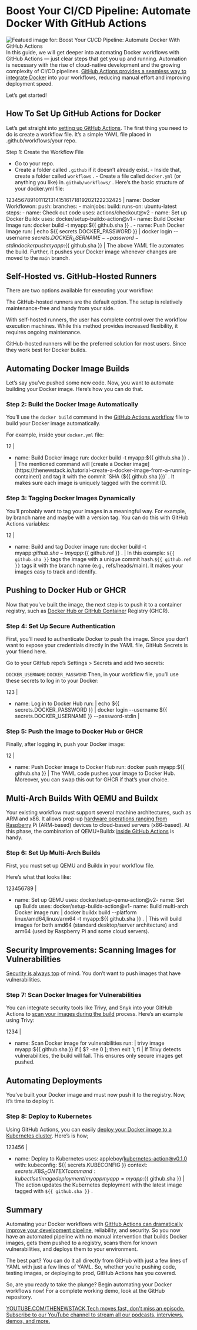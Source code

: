 # Boost Your CI/CD Pipeline: Automate Docker With GitHub Actions
![Featued image for: Boost Your CI/CD Pipeline: Automate Docker With GitHub Actions](https://cdn.thenewstack.io/media/2025/02/c974d68e-rose-galloway-green-mzpnzk3prtu-unsplash-1024x602.jpg)
In this guide, we will get deeper into automating Docker workflows with GitHub Actions — just clear steps that get you up and running. Automation is necessary with the rise of cloud-native development and the growing complexity of CI/CD pipelines. [GitHub Actions provides a seamless way to integrate Docker](https://thenewstack.io/dockerize-a-rust-application-with-aws-ecr-and-github-actions/) into your workflows, reducing manual effort and improving deployment speed.

Let’s get started!

## How To Set Up GitHub Actions for Docker
Let’s get straight into [setting up GitHub Actions](https://thenewstack.io/8-github-actions-for-setting-up-your-ci-cd-pipelines/). The first thing you need to do is create a workflow file. It’s a simple YAML file placed in .github/workflows/your repo.

Step 1: Create the Workflow File

- Go to your repo.
- Create a folder called
`.github`
if it doesn’t already exist. - Inside that, create a folder called
`workflows`
. - Create a file called
`docker.yml`
(or anything you like) in`.github/workflows/`
.
Here’s the basic structure of your docker.yml file:

12345678910111213141516171819202122232425 |
name: Docker Workflowon: push: branches: - mainjobs: build: runs-on: ubuntu-latest steps: - name: Check out code uses: actions/checkout@v2 - name: Set up Docker Buildx uses: docker/setup-buildx-action@v1 - name: Build Docker Image run: docker build -t myapp:${{ github.sha }} . - name: Push Docker Image run: | echo ${{ secrets.DOCKER_PASSWORD }} | docker login --username ${{ secrets.DOCKER_USERNAME }} --password-stdin docker push myapp:${{ github.sha }} |
The above YAML file automates the build. Further, it pushes your Docker image whenever changes are moved to the `main`
branch.
## Self-Hosted vs. GitHub-Hosted Runners
There are two options available for executing your workflow:

The GitHub-hosted runners are the default option. The setup is relatively maintenance-free and handy from your side.

With self-hosted runners, the user has complete control over the workflow execution machines. While this method provides increased flexibility, it requires ongoing maintenance.

GitHub-hosted runners will be the preferred solution for most users. Since they work best for Docker builds.

## Automating Docker Image Builds
Let’s say you’ve pushed some new code. Now, you want to automate building your Docker image. Here’s how you can do that.

### Step 2: Build the Docker Image Automatically
You’ll use the `docker build`
command in the [GitHub Actions workflow](https://thenewstack.io/the-missing-part-of-github-actions-workflows-monitoring/) file to build your Docker image automatically.

For example, inside your `docker.yml`
file:

12 |
- name: Build Docker image run: docker build -t myapp:${{ github.sha }} . |
The mentioned command will [create a Docker image](https://thenewstack.io/tutorial-create-a-docker-image-from-a-running-container/) and tag it with the commit `SHA (${{ github.sha }})`
. It makes sure each image is uniquely tagged with the commit ID.
### Step 3: Tagging Docker Images Dynamically
You’ll probably want to tag your images in a meaningful way. For example, by branch name and maybe with a version tag. You can do this with GitHub Actions variables:

12 |
- name: Build and tag Docker image run: docker build -t myapp:${{ github.sha }} -t myapp:${{ github.ref }} . |
In this example:
`${{ github.sha }}`
tags the image with a unique commit hash.`${{ github.ref }}`
tags it with the branch name (e.g., refs/heads/main).
It makes your images easy to track and identify.

## Pushing to Docker Hub or GHCR
Now that you’ve built the image, the next step is to push it to a container registry, such as [Docker Hub or GitHub Container](https://thenewstack.io/bypass-docker-hub-rate-limits-with-this-stateless-image-cache/) Registry (GHCR).

### Step 4: Set Up Secure Authentication
First, you’ll need to authenticate Docker to push the image. Since you don’t want to expose your credentials directly in the YAML file, GitHub Secrets is your friend here.

Go to your GitHub repo’s Settings > Secrets and add two secrets:

`DOCKER_USERNAME`
`DOCKER_PASSWORD`
Then, in your workflow file, you’ll use these secrets to log in to your Docker:

123 |
- name: Log in to Docker Hub run: | echo ${{ secrets.DOCKER_PASSWORD }} | docker login --username ${{ secrets.DOCKER_USERNAME }} --password-stdin |
### Step 5: Push the Image to Docker Hub or GHCR
Finally, after logging in, push your Docker image:

12 |
- name: Push Docker image to Docker Hub run: docker push myapp:${{ github.sha }} |
The YAML code pushes your image to Docker Hub. Moreover, you can swap this out for GHCR if that’s your choice.
## Multi-Arch Builds With QEMU and Buildx
Your existing workflow must support several machine architectures, such as ARM and x86. It allows prop-up [hardware operations ranging from Raspberry](https://thenewstack.io/the-new-2gb-raspberry-pi-5-another-option-for-linux-sysadmins/) Pi (ARM-based) devices to cloud-based servers (x86-based). At this phase, the combination of QEMU+Buildx [inside GitHub Actions](https://thenewstack.io/how-to-use-databases-inside-github-actions/) is handy.

### Step 6: Set Up Multi-Arch Builds
First, you must set up QEMU and Buildx in your workflow file.

Here’s what that looks like:

123456789 |
- name: Set up QEMU uses: docker/setup-qemu-action@v2- name: Set up Buildx uses: docker/setup-buildx-action@v1- name: Build multi-arch Docker image run: | docker buildx build --platform linux/amd64,linux/arm64 -t myapp:${{ github.sha }} . |
This will build images for both amd64 (standard desktop/server architecture) and arm64 (used by Raspberry Pi and some cloud servers).
## Security Improvements: Scanning Images for Vulnerabilities
[Security is always top](https://thenewstack.io/what-we-can-learn-from-the-top-cloud-security-breaches/) of mind. You don’t want to push images that have vulnerabilities.
### Step 7: Scan Docker Images for Vulnerabilities
You can integrate security tools like Trivy, and Snyk into your GitHub Actions to [scan your images during the build](https://thenewstack.io/3-best-practices-for-image-building-and-scanning/) process. Here’s an example using Trivy:

1234 |
- name: Scan Docker image for vulnerabilities run: | trivy image myapp:${{ github.sha }} if [ $? -ne 0 ]; then exit 1; fi |
If Trivy detects vulnerabilities, the build will fail. This ensures only secure images get pushed.
## Automating Deployments
You’ve built your Docker image and must now push it to the registry. Now, it’s time to deploy it.

### Step 8: Deploy to Kubernetes
Using GitHub Actions, you can easily [deploy your Docker image to a Kubernetes cluster](https://thenewstack.io/deploy-mongodb-in-a-container-access-it-outside-the-cluster/). Here’s is how;

123456 |
- name: Deploy to Kubernetes uses: appleboy/kubernetes-action@v0.1.0 with: kubeconfig: ${{ secrets.KUBECONFIG }} context: ${{ secrets.K8S_CONTEXT }} command: kubectl set image deployment/myapp myapp=myapp:${{ github.sha }} |
The action updates the Kubernetes deployment with the latest image tagged with `${{ github.sha }}`
.
## Summary
Automating your Docker workflows with [GitHub Actions can dramatically improve your development pipeline](https://thenewstack.io/make-a-scalable-ci-cd-pipeline-for-kubernetes-with-github-and-argo-cd/), reliability, and security. So you now have an automated pipeline with no manual intervention that builds Docker images, gets them pushed to a registry, scans them for known vulnerabilities, and deploys them to your environment.

The best part? You can do it all directly from GitHub with just a few lines of YAML with just a few lines of YAML. So, whether you’re pushing code, testing images, or deploying to prod, GitHub Actions has you covered.

So, are you ready to take the plunge? Begin automating your Docker workflows now! For a complete working demo, look at the GitHub repository.

[
YOUTUBE.COM/THENEWSTACK
Tech moves fast, don't miss an episode. Subscribe to our YouTube
channel to stream all our podcasts, interviews, demos, and more.
](https://youtube.com/thenewstack?sub_confirmation=1)